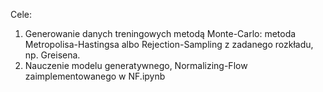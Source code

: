 Cele:
  1. Generowanie danych treningowych metodą Monte-Carlo: metoda Metropolisa-Hastingsa albo Rejection-Sampling z zadanego rozkładu, np. Greisena.
  2. Nauczenie modelu generatywnego, Normalizing-Flow zaimplementowanego w NF.ipynb
